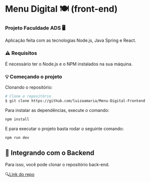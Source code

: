 # Menu Digital 🍽️ (front-end)

### Projeto Faculdade ADS 🖥️

Aplicação feita com as tecnologias Node.js, Java Spring e React.

### ⚠️ Requisitos 

É necessário ter o Node.js e o NPM instalados na sua máquina.

### 💡 Começando o projeto

Clonando o repositório: 

```bash
# Clone o repositório
$ git clone https://github.com/luizaamaria/Menu-Digital-Frontend
```

Para instalar as dependências, execute o comando:

```bash
npm install
```

E para executar o projeto basta rodar o seguinte comando:

```bash
npm run dev
```

## 🚀 Integrando com o  Backend

Para isso, você pode clonar o repositório back-end.

🔍[Link do repo](https://github.com/luizaamaria/Menu-Digital-backend)
